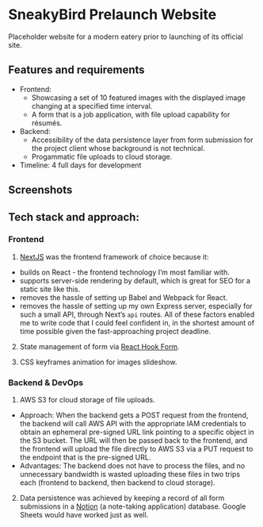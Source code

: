 # SneakyBird Prelaunch Website
Placeholder website for a modern eatery prior to launching of its official site.

## Features and requirements
- Frontend:
  - Showcasing a set of 10 featured images with the displayed image changing at a specified time interval.
  - A form that is a job application, with file upload capability for résumés.
- Backend:
  - Accessibility of the data persistence layer from form submission for the project client whose background is not technical.
  - Progammatic file uploads to cloud storage.
- Timeline: 4 full days for development

## Screenshots



## Tech stack and approach:
### Frontend
1. [NextJS](https://nextjs.org/) was the frontend framework of choice because it:
- builds on React - the frontend technology I’m most familiar with.
- supports server-side rendering by default, which is great for SEO for a static site like this.
- removes the hassle of setting up Babel and Webpack for React.
- removes the hassle of setting up my own Express server, especially for such a small API, through Next’s `api` routes.
All of these factors enabled me to write code that I could feel confident in, in the shortest amount of time possible given the fast-approaching project deadline.

2. State management of form via [React Hook Form](https://react-hook-form.com/).

3. CSS keyframes animation for images slideshow.

### Backend & DevOps
1. AWS S3 for cloud storage of file uploads.
- Approach: When the backend gets a POST request from the frontend, the backend will call AWS API with the appropriate IAM credentials to obtain an ephemeral pre-signed URL link pointing to a specific object in the S3 bucket. The URL will then be passed back to the frontend, and the frontend will upload the file directly to AWS S3 via a PUT request to the endpoint that is the pre-signed URL.
- Advantages: The backend does not have to process the files, and no unnecessary bandwidth is wasted uploading these files in two trips each (frontend to backend, then backend to cloud storage).

2. Data persistence was achieved by keeping a record of all form submissions in a [Notion](https://developers.notion.com/) (a note-taking application) database. Google Sheets would have worked just as well.
